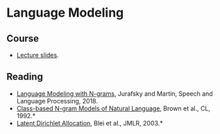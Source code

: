 # Language Modeling

## Course

* [Lecture slides](language_modeling.pdf).

## Reading

* [Language Modeling with N-grams](https://web.stanford.edu/~jurafsky/slp3/3.pdf), Jurafsky and Martin, Speech and Language Processing, 2018.
* [Class-based N-gram Models of Natural Language](http://aclweb.org/anthology/J92-4003), Brown et al., CL, 1992.*
* [Latent Dirichlet Allocation](http://www.jmlr.org/papers/volume3/blei03a/blei03a.pdf), Blei et al., JMLR, 2003.*
